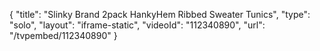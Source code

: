 {
    "title": "Slinky Brand 2pack HankyHem Ribbed Sweater Tunics",
    "type": "solo",
    "layout": "iframe-static",
    "videoId": "112340890",
    "url": "\/tvpembed\/112340890"
}